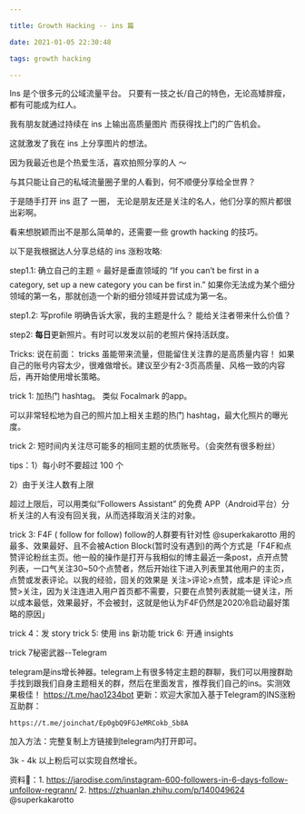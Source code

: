 ```yaml
---

title: Growth Hacking -- ins 篇

date: 2021-01-05 22:30:48

tags: growth hacking

---
```






Ins 是个很多元的公域流量平台。 只要有一技之长/自己的特色，无论高矮胖瘦，都有可能成为红人。

我有朋友就通过持续在 ins 上输出高质量图片 而获得找上门的广告机会。

这就激发了我在 ins 上分享图片的想法。

因为我最近也是个热爱生活，喜欢拍照分享的人 ～ 

与其只能让自己的私域流量圈子里的人看到，何不顺便分享给全世界？



于是随手打开 ins 逛了 一圈， 无论是朋友还是关注的名人，他们分享的照片都很出彩啊。

看来想脱颖而出不是那么简单的，还需要一些 growth hacking 的技巧。

以下是我根据达人分享总结的 ins 涨粉攻略: 

step1.1: 确立自己的主题 ⭐️
最好是垂直领域的
“If you can’t be first in a category, set up a new category you can be first in.” 如果你无法成为某个细分领域的第一名，那就创造一个新的细分领域并尝试成为第一名。

step1.2: 写profile
明确告诉大家，我的主题是什么？ 能给关注者带来什么价值？

step2: **每日**更新照片。有时可以发发以前的老照片保持活跃度。





Tricks: 
说在前面：
tricks 虽能带来流量，但能留住关注靠的是高质量内容！
如果自己的账号内容太少，很难做增长。建议至少有2-3页高质量、风格一致的内容后，再开始使用增长策略。


trick 1: 加热门 hashtag。
类似 Focalmark 的app。

可以非常轻松地为自己的照片加上相关主题的热门 hashtag，最大化照片的曝光度。

trick 2: 短时间内关注尽可能多的相同主题的优质账号。（会突然有很多粉丝）

tips：1）每小时不要超过 100 个

2）由于关注人数有上限

超过上限后，可以用类似“Followers Assistant” 的免费 APP（Android平台）分析关注的人有没有回关我，从而选择取消关注的对象。


trick 3: F4F ( follow for follow)
follow的人群要有针对性
@superkakarotto 用的最多、效果最好、且不会被Action Block(暂时没有遇到)的两个方式是「F4F和点赞评论粉丝主页。他一般的操作是打开与我相似的博主最近一条post，点开点赞列表，一口气关注30~50个点赞者，然后开始往下进入列表里其他用户的主页，点赞或发表评论。以我的经验，回关的效果是 关注>评论>点赞，成本是 评论>点赞>关注，因为关注连进入用户首页都不需要，只要在点赞列表就能一键关注，所以成本最低，效果最好，不会被封，这就是他认为F4F仍然是2020冷启动最好策略的原因」

trick 4：发 story
trick 5: 使用 ins 新功能
trick 6: 开通 insights

trick 7秘密武器--Telegram

telegram是ins增长神器。telegram上有很多特定主题的群聊，我们可以用搜群助手找到跟我们自身主题相关的群，然后在里面发言，推荐我们自己的ins。实测效果极佳！
https://t.me/hao1234bot
更新：欢迎大家加入基于Telegram的INS涨粉互助群：

```text
https://t.me/joinchat/Ep0gbQ9FGJeMRCokb_Sb8A
```

加入方法：完整复制上方链接到telegram内打开即可。


3k - 4k 以上粉后可以实现自然增长。




资料💾：1. https://jarodise.com/instagram-600-followers-in-6-days-follow-unfollow-regrann/
2. https://zhuanlan.zhihu.com/p/140049624  @superkakarotto 
